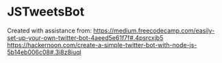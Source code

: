# JSTweetsBot

Created with assistance from:
https://medium.freecodecamp.com/easily-set-up-your-own-twitter-bot-4aeed5e61f7f#.4psrcxjb5
https://hackernoon.com/create-a-simple-twitter-bot-with-node-js-5b14eb006c08#.3i8z8iuql
